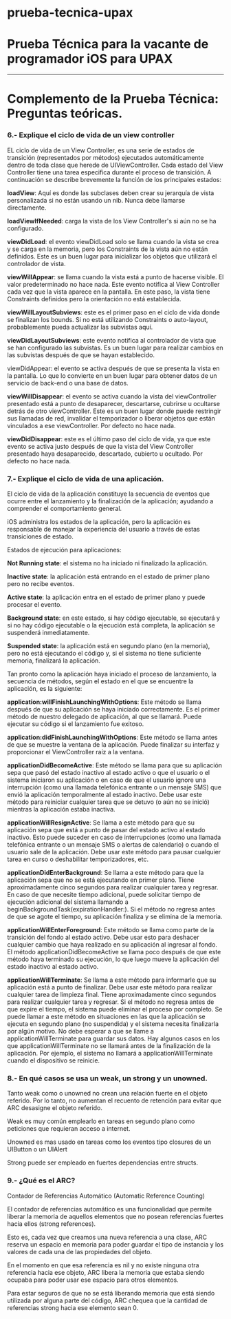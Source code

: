 # prueba-tecnica-upax

# Prueba Técnica para la vacante de programador iOS para UPAX
- - - -

# Complemento de la Prueba Técnica: Preguntas teóricas.

### 6.- Explique el ciclo de vida de un view controller

EL ciclo de vida de un View Controller, es una serie de estados de transición (representados por métodos) ejecutados automáticamente dentro de toda clase que herede de UIViewController. Cada estado del View Controller tiene una tarea especifica durante el proceso de transición. A continuación se describe brevemente la función de los principales estados:

**loadView**: Aquí es donde las subclases deben crear su jerarquía de vista personalizada si no están usando un nib. Nunca debe llamarse directamente.

**loadViewIfNeeded**: carga la vista de los View Controller's si aún no se ha configurado.

**viewDidLoad**: el evento viewDidLoad solo se llama cuando la vista se crea y se carga en la memoria, pero los Constraints de la vista aún no están definidos. Este es un buen lugar para inicializar los objetos que utilizará el controlador de vista.

**viewWillAppear**: se llama cuando la vista está a punto de hacerse visible. El valor predeterminado no hace nada. Este evento notifica al View Controller cada vez que la vista aparece en la pantalla. En este paso, la vista tiene Constraints definidos pero la orientación no está establecida.

**viewWillLayoutSubviews**: este es el primer paso en el ciclo de vida donde se finalizan los bounds. Si no está utilizando Constraints o auto-layout, probablemente pueda actualizar las subvistas aquí.

**viewDidLayoutSubviews**: este evento notifica al controlador de vista que se han configurado las subvistas. Es un buen lugar para realizar cambios en las subvistas después de que se hayan establecido.

viewDidAppear: el evento se activa después de que se presenta la vista en la pantalla. Lo que lo convierte en un buen lugar para obtener datos de un servicio de back-end o una base de datos.

**viewWillDisappear**: el evento se activa cuando la vista del viewController presentado está a punto de desaparecer, descartarse, cubrirse u ocultarse detrás de otro viewController. Este es un buen lugar donde puede restringir sus llamadas de red, invalidar el temporizador o liberar objetos que están vinculados a ese viewController. Por defecto no hace nada.

**viewDidDisappear**: este es el último paso del ciclo de vida, ya que este evento se activa justo después de que la vista del View Controller presentado haya desaparecido, descartado, cubierto u ocultado. Por defecto no hace nada.



### 7.- Explique el ciclo de vida de una aplicación.

El ciclo de vida de la aplicación constituye la secuencia de eventos que ocurre entre el lanzamiento y la finalización de la aplicación; ayudando a comprender el comportamiento general.

iOS administra los estados de la aplicación, pero la aplicación es responsable de manejar la experiencia del usuario a través de estas transiciones de estado.


Estados de ejecución para aplicaciones:

**Not Running state**: el sistema no ha iniciado ni finalizado la aplicación.

**Inactive state**: la aplicación está entrando en el estado de primer plano pero no recibe eventos.

**Active state**: la aplicación entra en el estado de primer plano y puede procesar el evento.

**Background state**: en este estado, si hay código ejecutable, se ejecutará y si no hay código ejecutable o la ejecución está completa, la aplicación se suspenderá inmediatamente.

**Suspended state**: la aplicación está en segundo plano (en la memoria), pero no está ejecutando el código y, si el sistema no tiene suficiente memoria, finalizará la aplicación.


Tan pronto como la aplicación haya iniciado el proceso de lanzamiento, la secuencia de métodos, según el estado en el que se encuentre la aplicación, es la siguiente:

**application:willFinishLaunchingWithOptions**:
Este método se llama después de que su aplicación se haya iniciado correctamente. Es el primer método de nuestro delegado de aplicación, al que se llamará. Puede ejecutar su código si el lanzamiento fue exitoso.


**application:didFinishLaunchingWithOptions**:
Este método se llama antes de que se muestre la ventana de la aplicación. Puede finalizar su interfaz y proporcionar el ViewController raíz a la ventana.


**applicationDidBecomeActive**:
Este método se llama para que su aplicación sepa que pasó del estado inactivo al estado activo o que el usuario o el sistema iniciaron su aplicación o en caso de que el usuario ignore una interrupción (como una llamada telefónica entrante o un mensaje SMS) que envió la aplicación temporalmente al estado inactivo. Debe usar este método para reiniciar cualquier tarea que se detuvo (o aún no se inició) mientras la aplicación estaba inactiva.


**applicationWillResignActive**:
Se llama a este método para que su aplicación sepa que está a punto de pasar del estado activo al estado inactivo. Esto puede suceder en caso de interrupciones (como una llamada telefónica entrante o un mensaje SMS o alertas de calendario) o cuando el usuario sale de la aplicación. Debe usar este método para pausar cualquier tarea en curso o deshabilitar temporizadores, etc.


**applicationDidEnterBackground**:
Se llama a este método para que la aplicación sepa que no se está ejecutando en primer plano. Tiene aproximadamente cinco segundos para realizar cualquier tarea y regresar. En caso de que necesite tiempo adicional, puede solicitar tiempo de ejecución adicional del sistema llamando a beginBackgroundTask(expirationHandler:). Si el método no regresa antes de que se agote el tiempo, su aplicación finaliza y se elimina de la memoria.


**applicationWillEnterForeground**:
Este método se llama como parte de la transición del fondo al estado activo. Debe usar esto para deshacer cualquier cambio que haya realizado en su aplicación al ingresar al fondo. El método applicationDidBecomeActive se llama poco después de que este método haya terminado su ejecución, lo que luego mueve la aplicación del estado inactivo al estado activo.

**applicationWillTerminate**:
Se llama a este método para informarle que su aplicación está a punto de finalizar. Debe usar este método para realizar cualquier tarea de limpieza final. Tiene aproximadamente cinco segundos para realizar cualquier tarea y regresar. Si el método no regresa antes de que expire el tiempo, el sistema puede eliminar el proceso por completo. Se puede llamar a este método en situaciones en las que la aplicación se ejecuta en segundo plano (no suspendida) y el sistema necesita finalizarla por algún motivo. No debe esperar a que se llame a applicationWillTerminate para guardar sus datos. Hay algunos casos en los que applicationWillTerminate no se llamará antes de la finalización de la aplicación. Por ejemplo, el sistema no llamará a applicationWillTerminate cuando el dispositivo se reinicie.



### 8.- En qué casos se usa un weak, un strong y un unowned.

Tanto weak como o unowned no crean una relación fuerte en el objeto referido. Por lo tanto, no aumentan el recuento de retención para evitar que ARC desasigne el objeto referido.

Weak es muy común emplearlo en tareas en segundo plano como peticiones que requieran acceso a internet.

Unowned es mas usado en tareas como los eventos tipo closures de un UIButton o un UIAlert

Strong puede ser empleado en fuertes dependencias entre structs.



### 9.- ¿Qué es el ARC?

Contador de Referencias Automático (Automatic Reference Counting)

El contador de referencias automático es una funcionalidad que permite liberar la memoria de aquellos elementos que no posean referencias fuertes hacia ellos (strong references).

Esto es, cada vez que creamos una nueva referencia a una clase, ARC reserva un espacio en memoria para poder guardar el tipo de instancia y los valores de cada una de las propiedades del objeto.

En el momento en que esa referencia es nil y no existe ninguna otra referencia hacia ese objeto, ARC libera la memoria que estaba siendo ocupaba para poder usar ese espacio para otros elementos.

Para estar seguros de que no se está liberando memoria que está siendo utilizada por alguna parte del código, ARC chequea que la cantidad de referencias strong hacia ese elemento sean 0.
